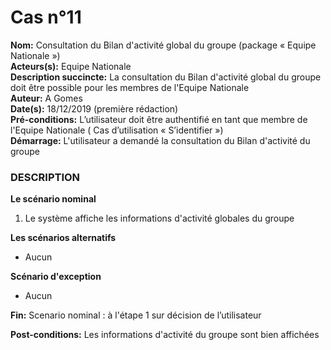 # Cas  n°11

**Nom:** Consultation du Bilan d'activité global du groupe (package « Equipe Nationale »)<br>
**Acteurs(s):** Equipe Nationale<br>
**Description succincte:** La consultation du Bilan d'activité global du groupe doit être possible pour les membres de l'Equipe Nationale<br>
**Auteur:** A Gomes<br>
**Date(s):** 18/12/2019 (première rédaction)<br>
**Pré-conditions:** L’utilisateur doit être authentifié en tant que membre de l'Equipe Nationale ( Cas d’utilisation « S’identifier »)<br>
**Démarrage:** L'utilisateur a demandé la consultation du Bilan d'activité du groupe<br>

### **DESCRIPTION**

**Le scénario nominal**<br>
1.	Le système affiche les informations d'activité globales du groupe

**Les scénarios alternatifs**<br>
- Aucun

**Scénario d'exception**<br>
- Aucun

**Fin:** Scenario nominal : à l'étape 1 sur décision de l’utilisateur<br>

**Post-conditions:** Les informations d'activité du groupe sont bien affichées
